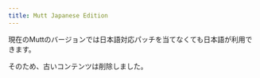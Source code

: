 ```yaml
---
title: Mutt Japanese Edition
---
```


現在のMuttのバージョンでは日本語対応パッチを当てなくても日本語が利用できます。

そのため、古いコンテンツは削除しました。
